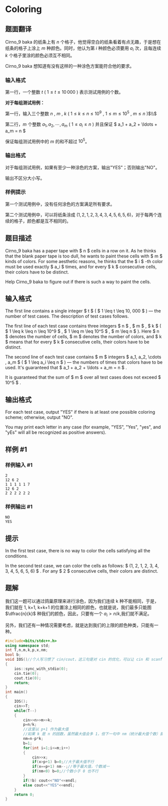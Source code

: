 # Coloring

## 题面翻译

Cirno_9 baka 的纸条上有 $n$ 个格子，他觉得空白的纸条看着有点无趣，于是想在纸条的格子上涂上 $m$ 种颜色。同时，他认为第 $i$ 种颜色必须要用 $a_i$ 次，且每连续 $k$ 个格子里涂的颜色必须互不相同。

Cirno_9 baka 想知道有没有这样的一种涂色方案能符合他的要求。
### 输入格式
第一行，一个整数 $t$ ( $1 \leq t \leq 10\,000$ ) 表示测试用例的个数。

**对于每组测试用例：**

第一行，输入三个整数 $n$ , $m$ , $k$ ( $1 \leq k \leq n \leq 10^9$ , $1 \leq m \leq 10^5$ , $m \leq n$ )$\\$

第二行，$m$ 个整数 $a_1,a_2,\cdots,a_m$ ( $1\leq a_i\leq n$ ) 并且保证 $ a_1 + a_2 + \ldots + a_m = n $

保证每组测试用例中的 $m$ 的和不超过 $10^5$。
### 输出格式
对于每组测试用例，如果有至少一种涂色的方案，输出"YES"；否则输出"NO"。

输出不区分大小写。
### 样例提示
第一个测试用例中，没有任何涂色的方案满足所有要求。

第二个测试用例中，可以将纸条涂成 $(1,2,1,2,3,4,3,4,5,6,5,6)$，对于每两个连续的格子，颜色都是互不相同的。

## 题目描述

Cirno\_9 baka has a paper tape with $ n $ cells in a row on it. As he thinks that the blank paper tape is too dull, he wants to paint these cells with $ m $ kinds of colors. For some aesthetic reasons, he thinks that the $ i $ -th color must be used exactly $ a_i $ times, and for every $ k $ consecutive cells, their colors have to be distinct.

Help Cirno\_9 baka to figure out if there is such a way to paint the cells.

## 输入格式

The first line contains a single integer $ t $ ( $ 1 \leq t \leq 10\, 000 $ ) — the number of test cases. The description of test cases follows.

The first line of each test case contains three integers $ n $ , $ m $ , $ k $ ( $ 1 \leq k \leq n \leq 10^9 $ , $ 1 \leq m \leq 10^5 $ , $ m \leq n $ ). Here $ n $ denotes the number of cells, $ m $ denotes the number of colors, and $ k $ means that for every $ k $ consecutive cells, their colors have to be distinct.

The second line of each test case contains $ m $ integers $ a_1, a_2, \cdots , a_m $ ( $ 1 \leq a_i \leq n $ ) — the numbers of times that colors have to be used. It's guaranteed that $ a_1 + a_2 + \ldots + a_m = n $ .

It is guaranteed that the sum of $ m $ over all test cases does not exceed $ 10^5 $ .

## 输出格式

For each test case, output "YES" if there is at least one possible coloring scheme; otherwise, output "NO".

You may print each letter in any case (for example, "YES", "Yes", "yes", and "yEs" will all be recognized as positive answers).

## 样例 #1

### 样例输入 #1

```
2
12 6 2
1 1 1 1 1 7
12 6 2
2 2 2 2 2 2
```

### 样例输出 #1

```
NO
YES
```

## 提示

In the first test case, there is no way to color the cells satisfying all the conditions.

In the second test case, we can color the cells as follows: $ (1, 2, 1, 2, 3, 4, 3, 4, 5, 6, 5, 6) $ . For any $ 2 $ consecutive cells, their colors are distinct.

## 题解
我们这一题可以通过鸽巢原理来进行涂色，因为我们连续 k 种不能相同，于是，我们就在 1, k+1, k+k+1 的位置涂上相同的颜色，也就是说，我们最多只能图 $\dfrac{n}{k}$ 种我们的颜色，因此，只要有一个 $a_{i}>n/k$,我们就不满足。

另外，我们还有一种情况需要考虑，就是达到我们的上限的颜色种类，只能有一种。
```cpp
#include<bits/stdc++.h>
using namespace std;
int T,n,m,k,p,x,nm;
bool b;
void IOS()//个人写习惯了 cin/cout，这三句是对 cin 的优化，可以让 cin 和 scanf 速度差不多
{
    ios::sync_with_stdio(0);
    cin.tie(0);
    cout.tie(0);
    return;
}
int main()
{
    IOS();
    cin>>T;
    while(T--)
    {
    	cin>>n>>m>>k;
    	p=n/k;
        //这里以 p+1 作为最大值
        //如果 k 是 n 的因数，虽然最大值会多 1，但下一句中 nm（统计最大值个数）就会变成 0，不会有问题
    	nm=n-p*k;
    	b=1;
    	for(int i=1;i<=m;i++)
    	{
            cin>>x;
            if(x>p+1) b=0;//大于最大值不行
            if(x==p+1) nm--;//等于最大值，个数减一
            if(nm<0) b=0;//个数小于 0 也不行
        }
        if(!b) cout<<"NO"<<endl;
        else cout<<"YES"<<endl;
    }
    return 0;
}
```

 